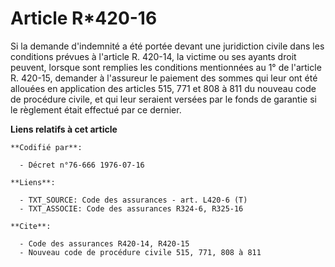 # Article R*420-16

Si la demande d'indemnité a été portée devant une juridiction civile dans les conditions prévues à l'article R. 420-14, la
victime ou ses ayants droit peuvent, lorsque sont remplies les conditions mentionnées au 1° de l'article R. 420-15, demander
à l'assureur le paiement des sommes qui leur ont été allouées en application des articles 515, 771 et 808 à 811 du nouveau
code de procédure civile, et qui leur seraient versées par le fonds de garantie si le règlement était effectué par ce
dernier.

**Liens relatifs à cet article**

	**Codifié par**:

	  - Décret n°76-666 1976-07-16

	**Liens**:

	  - TXT_SOURCE: Code des assurances - art. L420-6 (T)
	  - TXT_ASSOCIE: Code des assurances R324-6, R325-16

	**Cite**:

	  - Code des assurances R420-14, R420-15
	  - Nouveau code de procédure civile 515, 771, 808 à 811
